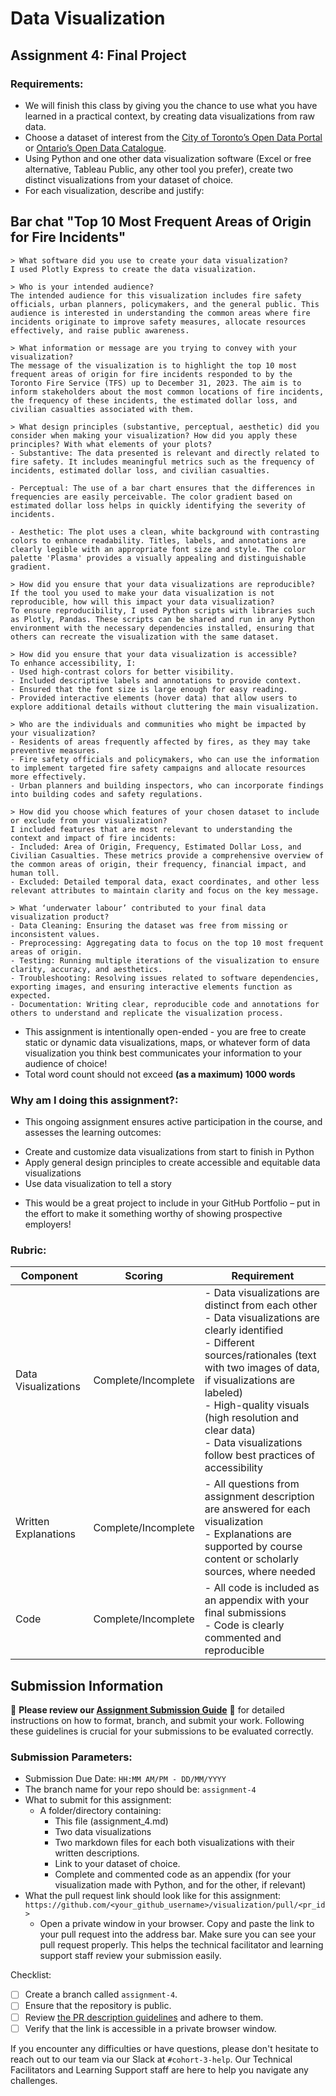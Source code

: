 # Data Visualization

## Assignment 4: Final Project

### Requirements:
- We will finish this class by giving you the chance to use what you have learned in a practical context, by creating data visualizations from raw data. 
- Choose a dataset of interest from the [City of Toronto’s Open Data Portal](https://www.toronto.ca/city-government/data-research-maps/open-data/) or [Ontario’s Open Data Catalogue](https://data.ontario.ca/). 
- Using Python and one other data visualization software (Excel or free alternative, Tableau Public, any other tool you prefer), create two distinct visualizations from your dataset of choice.  
- For each visualization, describe and justify:
## Bar chat "Top 10 Most Frequent Areas of Origin for Fire Incidents"
    > What software did you use to create your data visualization?
    I used Plotly Express to create the data visualization.
    
    > Who is your intended audience? 
    The intended audience for this visualization includes fire safety officials, urban planners, policymakers, and the general public. This audience is interested in understanding the common areas where fire incidents originate to improve safety measures, allocate resources effectively, and raise public awareness.
    
    > What information or message are you trying to convey with your visualization? 
    The message of the visualization is to highlight the top 10 most frequent areas of origin for fire incidents responded to by the Toronto Fire Service (TFS) up to December 31, 2023. The aim is to inform stakeholders about the most common locations of fire incidents, the frequency of these incidents, the estimated dollar loss, and civilian casualties associated with them.
    
    > What design principles (substantive, perceptual, aesthetic) did you consider when making your visualization? How did you apply these principles? With what elements of your plots? 
    - Substantive: The data presented is relevant and directly related to fire safety. It includes meaningful metrics such as the frequency of incidents, estimated dollar loss, and civilian casualties.
    
    - Perceptual: The use of a bar chart ensures that the differences in frequencies are easily perceivable. The color gradient based on estimated dollar loss helps in quickly identifying the severity of incidents.
    
    - Aesthetic: The plot uses a clean, white background with contrasting colors to enhance readability. Titles, labels, and annotations are clearly legible with an appropriate font size and style. The color palette 'Plasma' provides a visually appealing and distinguishable gradient.
    
    > How did you ensure that your data visualizations are reproducible? If the tool you used to make your data visualization is not reproducible, how will this impact your data visualization? 
    To ensure reproducibility, I used Python scripts with libraries such as Plotly, Pandas. These scripts can be shared and run in any Python environment with the necessary dependencies installed, ensuring that others can recreate the visualization with the same dataset.
    
    > How did you ensure that your data visualization is accessible?  
    To enhance accessibility, I:
    - Used high-contrast colors for better visibility.
    - Included descriptive labels and annotations to provide context.
    - Ensured that the font size is large enough for easy reading.
    - Provided interactive elements (hover data) that allow users to explore additional details without cluttering the main visualization.
    
    > Who are the individuals and communities who might be impacted by your visualization?  
    - Residents of areas frequently affected by fires, as they may take preventive measures.
    - Fire safety officials and policymakers, who can use the information to implement targeted fire safety campaigns and allocate resources more effectively.
    - Urban planners and building inspectors, who can incorporate findings into building codes and safety regulations.
    
    > How did you choose which features of your chosen dataset to include or exclude from your visualization? 
    I included features that are most relevant to understanding the context and impact of fire incidents:
    - Included: Area of Origin, Frequency, Estimated Dollar Loss, and Civilian Casualties. These metrics provide a comprehensive overview of the common areas of origin, their frequency, financial impact, and human toll.
    - Excluded: Detailed temporal data, exact coordinates, and other less relevant attributes to maintain clarity and focus on the key message.
    
    > What ‘underwater labour’ contributed to your final data visualization product?
    - Data Cleaning: Ensuring the dataset was free from missing or inconsistent values.
    - Preprocessing: Aggregating data to focus on the top 10 most frequent areas of origin.
    - Testing: Running multiple iterations of the visualization to ensure clarity, accuracy, and aesthetics.
    - Troubleshooting: Resolving issues related to software dependencies, exporting images, and ensuring interactive elements function as expected.
    - Documentation: Writing clear, reproducible code and annotations for others to understand and replicate the visualization process.
    
- This assignment is intentionally open-ended - you are free to create static or dynamic data visualizations, maps, or whatever form of data visualization you think best communicates your information to your audience of choice! 
- Total word count should not exceed **(as a maximum) 1000 words** 
 
### Why am I doing this assignment?:  
- This ongoing assignment ensures active participation in the course, and assesses the learning outcomes: 
* Create and customize data visualizations from start to finish in Python
* Apply general design principles to create accessible and equitable data visualizations
* Use data visualization to tell a story  
- This would be a great project to include in your GitHub Portfolio – put in the effort to make it something worthy of showing prospective employers!

### Rubric:

| Component         | Scoring  | Requirement                                                                 |
|-------------------|----------|-----------------------------------------------------------------------------|
| Data Visualizations | Complete/Incomplete | - Data visualizations are distinct from each other<br>- Data visualizations are clearly identified<br>- Different sources/rationales (text with two images of data, if visualizations are labeled)<br>- High-quality visuals (high resolution and clear data)<br>- Data visualizations follow best practices of accessibility |
| Written Explanations | Complete/Incomplete | - All questions from assignment description are answered for each visualization<br>- Explanations are supported by course content or scholarly sources, where needed |
| Code              | Complete/Incomplete | - All code is included as an appendix with your final submissions<br>- Code is clearly commented and reproducible |

## Submission Information

🚨 **Please review our [Assignment Submission Guide](https://github.com/UofT-DSI/onboarding/blob/main/onboarding_documents/submissions.md)** 🚨 for detailed instructions on how to format, branch, and submit your work. Following these guidelines is crucial for your submissions to be evaluated correctly.

### Submission Parameters:
* Submission Due Date: `HH:MM AM/PM - DD/MM/YYYY`
* The branch name for your repo should be: `assignment-4`
* What to submit for this assignment:
    * A folder/directory containing:
        * This file (assignment_4.md)
        * Two data visualizations 
        * Two markdown files for each both visualizations with their written descriptions.
        * Link to your dataset of choice.
        * Complete and commented code as an appendix (for your visualization made with Python, and for the other, if relevant) 
* What the pull request link should look like for this assignment: `https://github.com/<your_github_username>/visualization/pull/<pr_id>`
    * Open a private window in your browser. Copy and paste the link to your pull request into the address bar. Make sure you can see your pull request properly. This helps the technical facilitator and learning support staff review your submission easily.

Checklist:
- [ ] Create a branch called `assignment-4`.
- [ ] Ensure that the repository is public.
- [ ] Review [the PR description guidelines](https://github.com/UofT-DSI/onboarding/blob/main/onboarding_documents/submissions.md#guidelines-for-pull-request-descriptions) and adhere to them.
- [ ] Verify that the link is accessible in a private browser window.

If you encounter any difficulties or have questions, please don't hesitate to reach out to our team via our Slack at `#cohort-3-help`. Our Technical Facilitators and Learning Support staff are here to help you navigate any challenges.
